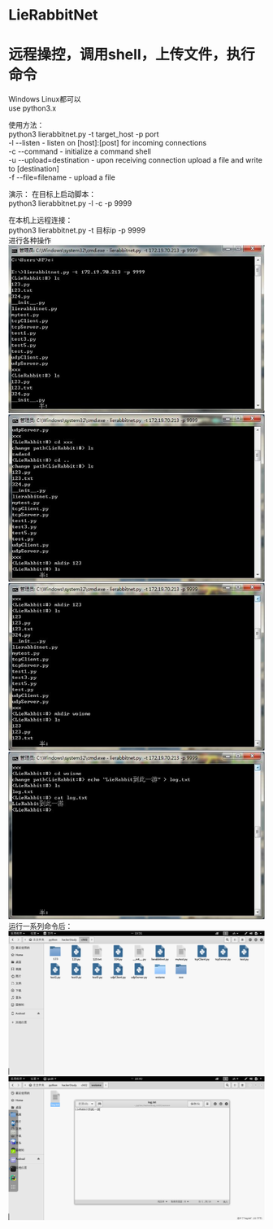# LieRabbitNet
远程操控，调用shell，上传文件，执行命令
=======
Windows Linux都可以<br>
use python3.x<br>

使用方法：<br>
python3 lierabbitnet.py -t target_host -p port<br>
-l --listen              - listen on [host]:[post] for incoming connections<br>
-c --command             - initialize a command shell<br>
-u --upload=destination  - upon receiving connection upload a file and write to [destination]<br>
-f --file=filename       - upload a file<br>


演示：
在目标上启动脚本：<br>
python3 lierabbitnet.py -l -c -p 9999<br>

在本机上远程连接：<br>
python3 lierabbitnet.py -t 目标ip -p 9999<br>
进行各种操作<br>
![img](https://github.com/LieRabbit/LieRabbitNet/blob/master/images/1.jpg)
![img](https://github.com/LieRabbit/LieRabbitNet/blob/master/images/2.jpg)
![img](https://github.com/LieRabbit/LieRabbitNet/blob/master/images/3.jpg)
![img](https://github.com/LieRabbit/LieRabbitNet/blob/master/images/4.jpg)
<br>运行一系列命令后：<br>
![img](https://github.com/LieRabbit/LieRabbitNet/blob/master/images/5.png)
![img](https://github.com/LieRabbit/LieRabbitNet/blob/master/images/6.png)



